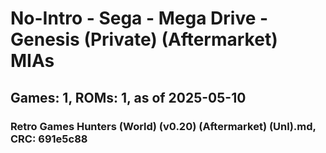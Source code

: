# No-Intro - Sega - Mega Drive - Genesis (Private) (Aftermarket) MIAs
## Games: 1, ROMs: 1, as of 2025-05-10

### Retro Games Hunters (World) (v0.20) (Aftermarket) (Unl).md, CRC: 691e5c88
